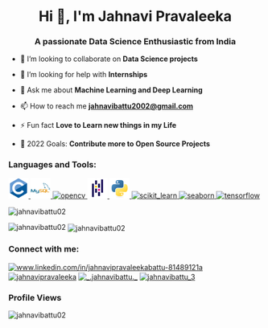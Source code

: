 <h1 align="center">Hi 👋, I'm Jahnavi Pravaleeka</h1>
<h3 align="center">A passionate Data Science Enthusiastic from India</h3>


- 👯 I’m looking to collaborate on **Data Science projects**

- 🤝 I’m looking for help with **Internships**

- 💬 Ask me about **Machine Learning and Deep Learning**

- 📫 How to reach me **jahnavibattu2002@gmail.com**

- ⚡ Fun fact **Love to Learn new things in my Life**

- 🎯 2022 Goals: **Contribute more to Open Source Projects**

<h3 align="left">Languages and Tools:</h3>
<p align="left"> <a href="https://www.cprogramming.com/" target="_blank" rel="noreferrer"> <img src="https://raw.githubusercontent.com/devicons/devicon/master/icons/c/c-original.svg" alt="c" width="40" height="40"/> </a> <a href="https://www.mysql.com/" target="_blank" rel="noreferrer"> <img src="https://raw.githubusercontent.com/devicons/devicon/master/icons/mysql/mysql-original-wordmark.svg" alt="mysql" width="40" height="40"/> </a> <a href="https://opencv.org/" target="_blank" rel="noreferrer"> <img src="https://www.vectorlogo.zone/logos/opencv/opencv-icon.svg" alt="opencv" width="40" height="40"/> </a> <a href="https://pandas.pydata.org/" target="_blank" rel="noreferrer"> <img src="https://raw.githubusercontent.com/devicons/devicon/2ae2a900d2f041da66e950e4d48052658d850630/icons/pandas/pandas-original.svg" alt="pandas" width="40" height="40"/> </a> <a href="https://www.python.org" target="_blank" rel="noreferrer"> <img src="https://raw.githubusercontent.com/devicons/devicon/master/icons/python/python-original.svg" alt="python" width="40" height="40"/> </a> <a href="https://scikit-learn.org/" target="_blank" rel="noreferrer"> <img src="https://upload.wikimedia.org/wikipedia/commons/0/05/Scikit_learn_logo_small.svg" alt="scikit_learn" width="40" height="40"/> </a> <a href="https://seaborn.pydata.org/" target="_blank" rel="noreferrer"> <img src="https://seaborn.pydata.org/_images/logo-mark-lightbg.svg" alt="seaborn" width="40" height="40"/> </a> <a href="https://www.tensorflow.org" target="_blank" rel="noreferrer"> <img src="https://www.vectorlogo.zone/logos/tensorflow/tensorflow-icon.svg" alt="tensorflow" width="40" height="40"/> </a> </p>



<p><img align="center" src="https://github-readme-streak-stats.herokuapp.com/?user=jahnavibattu02&" alt="jahnavibattu02" /></p>

<p><img align="left" src="https://github-readme-stats.vercel.app/api/top-langs?username=jahnavibattu02&show_icons=true&locale=en&layout=compact" alt="jahnavibattu02" /></p>

<p>&nbsp;<img align="center" src="https://github-readme-stats.vercel.app/api?username=jahnavibattu02&show_icons=true&locale=en" alt="jahnavibattu02" /></p>

<h3 align="left">Connect with me:</h3>
<p align="left">
<a href="https://linkedin.com/in/www.linkedin.com/in/jahnavipravaleekabattu-81489121a" target="blank"><img align="center" src="https://raw.githubusercontent.com/rahuldkjain/github-profile-readme-generator/master/src/images/icons/Social/linked-in-alt.svg" alt="www.linkedin.com/in/jahnavipravaleekabattu-81489121a" height="30" width="40" /></a>
<a href="https://kaggle.com/jahnavipravaleeka" target="blank"><img align="center" src="https://raw.githubusercontent.com/rahuldkjain/github-profile-readme-generator/master/src/images/icons/Social/kaggle.svg" alt="jahnavipravaleeka" height="30" width="40" /></a>
<a href="https://instagram.com/_.jahnavibattu._" target="blank"><img align="center" src="https://raw.githubusercontent.com/rahuldkjain/github-profile-readme-generator/master/src/images/icons/Social/instagram.svg" alt="_.jahnavibattu._" height="30" width="40" /></a>
<a href="https://www.codechef.com/users/jahnavibattu_3" target="blank"><img align="center" src="https://cdn.jsdelivr.net/npm/simple-icons@3.1.0/icons/codechef.svg" alt="jahnavibattu_3" height="30" width="40" /></a>
</p>

<h3 align="left">Profile Views</h3>
<p align="left"> <img src="https://komarev.com/ghpvc/?username=jahnavibattu02&label=Profile%20views&color=0e75b6&style=flat" alt="jahnavibattu02" /> </p>

